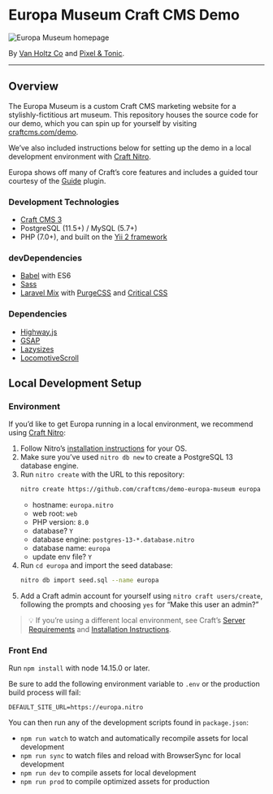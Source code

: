 # Europa Museum Craft CMS Demo

![Europa Museum homepage](https://raw.githubusercontent.com/craftcms/demo-europa-museum/main/web/guide/homepage.png?token=AAS7TRYXIII4MECM2DBULDDA7CR2Y)

By [Van Holtz Co](https://vanholtz.co) and [Pixel & Tonic](https://pixelandtonic.com).

---

## Overview

The Europa Museum is a custom Craft CMS marketing website for a stylishly-fictitious art museum. This repository houses the source code for our demo, which you can spin up for yourself by visiting [craftcms.com/demo](https://craftcms.com/demo).

We’ve also included instructions below for setting up the demo in a local development environment with [Craft Nitro](https://getnitro.sh).

Europa shows off many of Craft’s core features and includes a guided tour courtesy of the [Guide](https://plugins.craftcms.com/guide) plugin.

### Development Technologies

- [Craft CMS 3](https://craftcms.com/docs/3.x/)
- PostgreSQL (11.5+) / MySQL (5.7+)
- PHP (7.0+), and built on the [Yii 2 framework](https://www.yiiframework.com/)

### devDependencies

- [Babel](https://babeljs.io/) with ES6
- [Sass](https://sass-lang.com/)
- [Laravel Mix](https://github.com/JeffreyWay/laravel-mix#readme) with [PurgeCSS](https://github.com/spatie/laravel-mix-purgecss#readme) and [Critical CSS](https://github.com/riasvdv/laravel-mix-critical#readme)

### Dependencies

- [Highway.js](https://highway.js.org/)
- [GSAP](https://greensock.com/gsap)
- [Lazysizes](https://github.com/aFarkas/lazysizes#readme)
- [LocomotiveScroll](https://github.com/locomotivemtl/locomotive-scroll)

## Local Development Setup

### Environment

If you’d like to get Europa running in a local environment, we recommend using [Craft Nitro](https://getnitro.sh):

1. Follow Nitro’s [installation instructions](https://craftcms.com/docs/nitro/2.x/installation.html) for your OS.
2. Make sure you’ve used `nitro db new` to create a PostgreSQL 13 database engine.
3. Run `nitro create` with the URL to this repository:
    ```zsh
    nitro create https://github.com/craftcms/demo-europa-museum europa
    ```
    - hostname: `europa.nitro`
    - web root: `web`
    - PHP version: `8.0`
    - database? `Y`
    - database engine: `postgres-13-*.database.nitro`
    - database name: `europa`
    - update env file? `Y`
4. Run `cd europa` and import the seed database:
    ```zsh
    nitro db import seed.sql --name europa
    ```
5. Add a Craft admin account for yourself using `nitro craft users/create`, following the prompts and choosing `yes` for “Make this user an admin?”

> 💡 If you’re using a different local environment, see Craft’s [Server Requirements](https://craftcms.com/docs/3.x/requirements.html) and [Installation Instructions](https://craftcms.com/docs/3.x/installation.html).

### Front End

Run `npm install` with node 14.15.0 or later.

Be sure to add the following environment variable to `.env` or the production build process will fail:

```
DEFAULT_SITE_URL=https://europa.nitro
```

You can then run any of the development scripts found in `package.json`:

- `npm run watch` to watch and automatically recompile assets for local development
- `npm run sync` to watch files and reload with BrowserSync for local development
- `npm run dev` to compile assets for local development
- `npm run prod` to compile optimized assets for production

